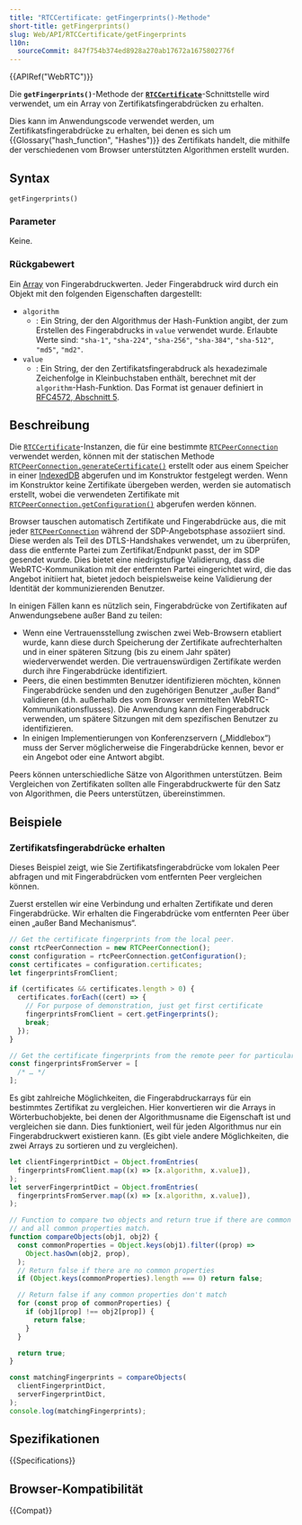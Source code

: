 ```yaml
---
title: "RTCCertificate: getFingerprints()-Methode"
short-title: getFingerprints()
slug: Web/API/RTCCertificate/getFingerprints
l10n:
  sourceCommit: 847f754b374ed8928a270ab17672a1675802776f
---
```


{{APIRef("WebRTC")}}

Die **`getFingerprints()`**-Methode der **[`RTCCertificate`](/de/docs/Web/API/RTCCertificate)**-Schnittstelle wird verwendet, um ein Array von Zertifikatsfingerabdrücken zu erhalten.

Dies kann im Anwendungscode verwendet werden, um Zertifikatsfingerabdrücke zu erhalten, bei denen es sich um {{Glossary("hash_function", "Hashes")}} des Zertifikats handelt, die mithilfe der verschiedenen vom Browser unterstützten Algorithmen erstellt wurden.

## Syntax

```js-nolint
getFingerprints()
```

### Parameter

Keine.

### Rückgabewert

Ein [Array](/de/docs/Web/JavaScript/Reference/Global_Objects/Array) von Fingerabdruckwerten.
Jeder Fingerabdruck wird durch ein Objekt mit den folgenden Eigenschaften dargestellt:

- `algorithm`
  - : Ein String, der den Algorithmus der Hash-Funktion angibt, der zum Erstellen des Fingerabdrucks in `value` verwendet wurde.
    Erlaubte Werte sind: `"sha-1"`, `"sha-224"`, `"sha-256"`, `"sha-384"`, `"sha-512"`, `"md5"`, `"md2"`.<!-- from [RFC4572] Section 5. -->
- `value`
  - : Ein String, der den Zertifikatsfingerabdruck als hexadezimale Zeichenfolge in Kleinbuchstaben enthält, berechnet mit der `algorithm`-Hash-Funktion.
    Das Format ist genauer definiert in [RFC4572, Abschnitt 5](https://www.rfc-editor.org/rfc/rfc4572#section-5).

## Beschreibung

Die [`RTCCertificate`](/de/docs/Web/API/RTCCertificate)-Instanzen, die für eine bestimmte [`RTCPeerConnection`](/de/docs/Web/API/RTCPeerConnection) verwendet werden, können mit der statischen Methode [`RTCPeerConnection.generateCertificate()`](/de/docs/Web/API/RTCPeerConnection/generateCertificate_static) erstellt oder aus einem Speicher in einer [IndexedDB](/de/docs/Web/API/IndexedDB_API) abgerufen und im Konstruktor festgelegt werden.
Wenn im Konstruktor keine Zertifikate übergeben werden, werden sie automatisch erstellt, wobei die verwendeten Zertifikate mit [`RTCPeerConnection.getConfiguration()`](/de/docs/Web/API/RTCPeerConnection/getConfiguration) abgerufen werden können.

Browser tauschen automatisch Zertifikate und Fingerabdrücke aus, die mit jeder [`RTCPeerConnection`](/de/docs/Web/API/RTCPeerConnection) während der SDP-Angebotsphase assoziiert sind. Diese werden als Teil des DTLS-Handshakes verwendet, um zu überprüfen, dass die entfernte Partei zum Zertifikat/Endpunkt passt, der im SDP gesendet wurde.
Dies bietet eine niedrigstufige Validierung, dass die WebRTC-Kommunikation mit der entfernten Partei eingerichtet wird, die das Angebot initiiert hat, bietet jedoch beispielsweise keine Validierung der Identität der kommunizierenden Benutzer.

In einigen Fällen kann es nützlich sein, Fingerabdrücke von Zertifikaten auf Anwendungsebene außer Band zu teilen:

- Wenn eine Vertrauensstellung zwischen zwei Web-Browsern etabliert wurde, kann diese durch Speicherung der Zertifikate aufrechterhalten und in einer späteren Sitzung (bis zu einem Jahr später) wiederverwendet werden.
  Die vertrauenswürdigen Zertifikate werden durch ihre Fingerabdrücke identifiziert.
- Peers, die einen bestimmten Benutzer identifizieren möchten, können Fingerabdrücke senden und den zugehörigen Benutzer „außer Band“ validieren (d.h. außerhalb des vom Browser vermittelten WebRTC-Kommunikationsflusses).
  Die Anwendung kann den Fingerabdruck verwenden, um spätere Sitzungen mit dem spezifischen Benutzer zu identifizieren.
- In einigen Implementierungen von Konferenzservern („Middlebox“) muss der Server möglicherweise die Fingerabdrücke kennen, bevor er ein Angebot oder eine Antwort abgibt.

Peers können unterschiedliche Sätze von Algorithmen unterstützen.
Beim Vergleichen von Zertifikaten sollten alle Fingerabdruckwerte für den Satz von Algorithmen, die Peers unterstützen, übereinstimmen.

## Beispiele

### Zertifikatsfingerabdrücke erhalten

Dieses Beispiel zeigt, wie Sie Zertifikatsfingerabdrücke vom lokalen Peer abfragen und mit Fingerabdrücken vom entfernten Peer vergleichen können.

Zuerst erstellen wir eine Verbindung und erhalten Zertifikate und deren Fingerabdrücke.
Wir erhalten die Fingerabdrücke vom entfernten Peer über einen „außer Band Mechanismus“.

```js
// Get the certificate fingerprints from the local peer.
const rtcPeerConnection = new RTCPeerConnection();
const configuration = rtcPeerConnection.getConfiguration();
const certificates = configuration.certificates;
let fingerprintsFromClient;

if (certificates && certificates.length > 0) {
  certificates.forEach((cert) => {
    // For purpose of demonstration, just get first certificate
    fingerprintsFromClient = cert.getFingerprints();
    break;
  });
}

// Get the certificate fingerprints from the remote peer for particular certificate (pseudo code)
const fingerprintsFromServer = [
  /* … */
];
```

Es gibt zahlreiche Möglichkeiten, die Fingerabdruckarrays für ein bestimmtes Zertifikat zu vergleichen.
Hier konvertieren wir die Arrays in Wörterbuchobjekte, bei denen der Algorithmusname die Eigenschaft ist und vergleichen sie dann.
Dies funktioniert, weil für jeden Algorithmus nur ein Fingerabdruckwert existieren kann.
(Es gibt viele andere Möglichkeiten, die zwei Arrays zu sortieren und zu vergleichen).

```js
let clientFingerprintDict = Object.fromEntries(
  fingerprintsFromClient.map((x) => [x.algorithm, x.value]),
);
let serverFingerprintDict = Object.fromEntries(
  fingerprintsFromServer.map((x) => [x.algorithm, x.value]),
);

// Function to compare two objects and return true if there are common properties
// and all common properties match.
function compareObjects(obj1, obj2) {
  const commonProperties = Object.keys(obj1).filter((prop) =>
    Object.hasOwn(obj2, prop),
  );
  // Return false if there are no common properties
  if (Object.keys(commonProperties).length === 0) return false;

  // Return false if any common properties don't match
  for (const prop of commonProperties) {
    if (obj1[prop] !== obj2[prop]) {
      return false;
    }
  }

  return true;
}

const matchingFingerprints = compareObjects(
  clientFingerprintDict,
  serverFingerprintDict,
);
console.log(matchingFingerprints);
```

## Spezifikationen

{{Specifications}}

## Browser-Kompatibilität

{{Compat}}
